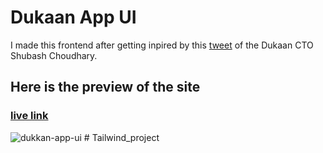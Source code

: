 # Dukaan App UI 
I made this frontend after getting inpired by this [tweet](https://twitter.com/subhashchy/status/1744308069751025894?t=MrLV-PSnfsgv0Hg2jTz5JA&s=08) of the Dukaan CTO Shubash Choudhary.

## Here is the preview of the site
### [live link](https://dukaaan-app-ui.vercel.app/)

![dukkan-app-ui](./src/assets/dukaan-app-ui.gif) #   T a i l w i n d _ p r o j e c t  
 